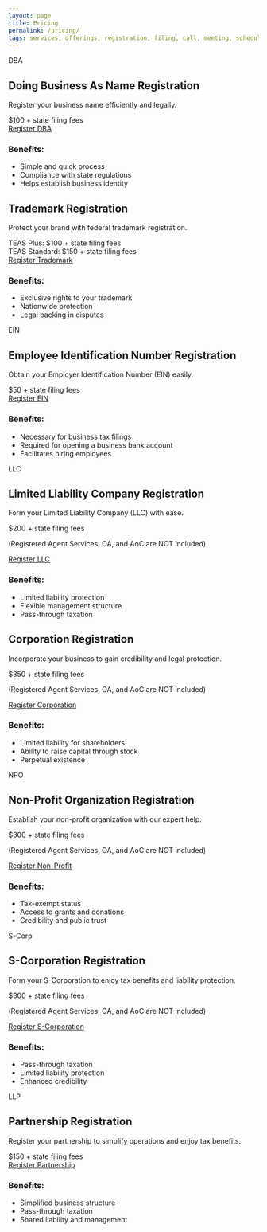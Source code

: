 ```yaml
---
layout: page
title: Pricing
permalink: /pricing/
tags: services, offerings, registration, filing, call, meeting, schedule, message, registration, business, llc, sole-proprietorship, partnership, corporation
---
```



<link rel="stylesheet" href="{{ '/assets/css/pricing.css' | relative_url }}">

<div class="pricing-container">
    <div class="pricing-card">
        <span class="card-abbreviation">DBA</span>
        <h2>Doing Business As Name Registration</h2>
        <p>Register your business name efficiently and legally.</p>
        <div class="price">$100 <span class="disclaimer">+ state filing fees</span></div>
        <a href="https://www.businessinitiative.org/services/dba-registration/" class="cta-button">Register DBA</a>
        <h3>Benefits:</h3>
        <ul>
            <li>Simple and quick process</li>
            <li>Compliance with state regulations</li>
            <li>Helps establish business identity</li>
        </ul>
    </div>
    <div class="pricing-card">
        <h2>Trademark Registration</h2>
        <p>Protect your brand with federal trademark registration.</p>
        <div class="price">TEAS Plus: $100 <span class="disclaimer">+ state filing fees</span></div>
        <div class="price">TEAS Standard: $150 <span class="disclaimer">+ state filing fees</span></div>
        <a href="https://www.businessinitiative.org/services/trademark-registration/" class="cta-button">Register Trademark</a>
        <h3>Benefits:</h3>
        <ul>
            <li>Exclusive rights to your trademark</li>
            <li>Nationwide protection</li>
            <li>Legal backing in disputes</li>
        </ul>
    </div>
    <div class="pricing-card">
        <span class="card-abbreviation">EIN</span>
        <h2>Employee Identification Number Registration</h2>
        <p>Obtain your Employer Identification Number (EIN) easily.</p>
        <div class="price">$50 <span class="disclaimer">+ state filing fees</span></div>
        <a href="https://www.businessinitiative.org/services/ein-registration/" class="cta-button">Register EIN</a>
        <h3>Benefits:</h3>
        <ul>
            <li>Necessary for business tax filings</li>
            <li>Required for opening a business bank account</li>
            <li>Facilitates hiring employees</li>
        </ul>
    </div>
    <div class="pricing-card">
        <span class="card-abbreviation">LLC</span>
        <h2>Limited Liability Company Registration</h2>
        <p>Form your Limited Liability Company (LLC) with ease.</p>
        <div class="price">$200 <span class="disclaimer">+ state filing fees</span></div>
        <p class="note">(Registered Agent Services, OA, and AoC are NOT included)</p>
        <a href="https://www.businessinitiative.org/services/llc-registration/" class="cta-button">Register LLC</a>
        <h3>Benefits:</h3>
        <ul>
            <li>Limited liability protection</li>
            <li>Flexible management structure</li>
            <li>Pass-through taxation</li>
        </ul>
    </div>
    <div class="pricing-card">
        <h2>Corporation Registration</h2>
        <p>Incorporate your business to gain credibility and legal protection.</p>
        <div class="price">$350 <span class="disclaimer">+ state filing fees</span></div>
        <p class="note">(Registered Agent Services, OA, and AoC are NOT included)</p>
        <a href="https://www.businessinitiative.org/services/corporation-registration/" class="cta-button">Register Corporation</a>
        <h3>Benefits:</h3>
        <ul>
            <li>Limited liability for shareholders</li>
            <li>Ability to raise capital through stock</li>
            <li>Perpetual existence</li>
        </ul>
    </div>
    <div class="pricing-card">
        <span class="card-abbreviation">NPO</span>
        <h2>Non-Profit Organization Registration</h2>
        <p>Establish your non-profit organization with our expert help.</p>
        <div class="price">$300 <span class="disclaimer">+ state filing fees</span></div>
        <p class="note">(Registered Agent Services, OA, and AoC are NOT included)</p>
        <a href="https://www.businessinitiative.org/services/non-profit-registration/" class="cta-button">Register Non-Profit</a>
        <h3>Benefits:</h3>
        <ul>
            <li>Tax-exempt status</li>
            <li>Access to grants and donations</li>
            <li>Credibility and public trust</li>
        </ul>
    </div>
    <div class="pricing-card">
        <span class="card-abbreviation">S-Corp</span>
        <h2>S-Corporation Registration</h2>
        <p>Form your S-Corporation to enjoy tax benefits and liability protection.</p>
        <div class="price">$300 <span class="disclaimer">+ state filing fees</span></div>
        <p class="note">(Registered Agent Services, OA, and AoC are NOT included)</p>
        <a href="https://www.businessinitiative.org/services/s-corporation-registration/" class="cta-button">Register S-Corporation</a>
        <h3>Benefits:</h3>
        <ul>
            <li>Pass-through taxation</li>
            <li>Limited liability protection</li>
            <li>Enhanced credibility</li>
        </ul>
    </div>
    <div class="pricing-card">
        <span class="card-abbreviation">LLP</span>
        <h2>Partnership Registration</h2>
        <p>Register your partnership to simplify operations and enjoy tax benefits.</p>
        <div class="price">$150 <span class="disclaimer">+ state filing fees</span></div>
        <a href="https://www.businessinitiative.org/services/partnership-registration/" class="cta-button">Register Partnership</a>
        <h3>Benefits:</h3>
        <ul>
            <li>Simplified business structure</li>
            <li>Pass-through taxation</li>
            <li>Shared liability and management</li>
        </ul>
    </div>
</div>

<!-- Calendly inline widget begin -->
<div class="calendly-inline-widget" data-url="https://calendly.com/businessinitiative/30-minute-consultation-call" style="min-width:320px;height:700px;"></div>
<script type="text/javascript" src="https://assets.calendly.com/assets/external/widget.js" async></script>
<!-- Calendly inline widget end -->

